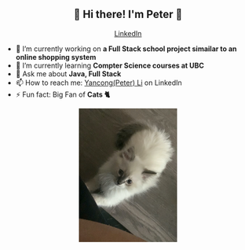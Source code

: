 <h2 align="center">👋  Hi there! I'm Peter 👋</h2>
<p align="center">
  <a href="https://www.linkedin.com/in/ubcpeterli/">LinkedIn</a> 
</p>

- 🔭 I’m currently working on **a Full Stack school project simailar to an online shopping system**
- 🌱 I’m currently learning **Compter Science courses at UBC**
- 💬 Ask me about **Java, Full Stack**
- 📫 How to reach me: [Yancong(Peter) Li](https://www.linkedin.com/in/ubcpeterli/) on LinkedIn
- ⚡ Fun fact: Big Fan of **Cats 🐈**

<p align="center">
  <img
       src="https://raw.githubusercontent.com/YancongLi/YancongLi/master/Dolphin.jpg" width="200">
</p>
